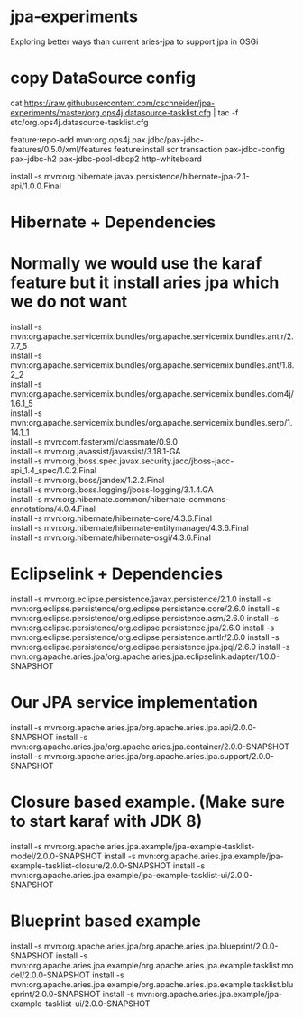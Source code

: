 # jpa-experiments
Exploring better ways than current aries-jpa to support jpa in OSGi

# copy DataSource config
cat https://raw.githubusercontent.com/cschneider/jpa-experiments/master/org.ops4j.datasource-tasklist.cfg | tac -f etc/org.ops4j.datasource-tasklist.cfg 

feature:repo-add mvn:org.ops4j.pax.jdbc/pax-jdbc-features/0.5.0/xml/features
feature:install scr transaction pax-jdbc-config pax-jdbc-h2 pax-jdbc-pool-dbcp2 http-whiteboard

install -s mvn:org.hibernate.javax.persistence/hibernate-jpa-2.1-api/1.0.0.Final

# Hibernate + Dependencies
# Normally we would use the karaf feature but it install aries jpa which we do not want
install -s mvn:org.apache.servicemix.bundles/org.apache.servicemix.bundles.antlr/2.7.7_5                
install -s mvn:org.apache.servicemix.bundles/org.apache.servicemix.bundles.ant/1.8.2_2                  
install -s mvn:org.apache.servicemix.bundles/org.apache.servicemix.bundles.dom4j/1.6.1_5                
install -s mvn:org.apache.servicemix.bundles/org.apache.servicemix.bundles.serp/1.14.1_1                
install -s mvn:com.fasterxml/classmate/0.9.0                                                            
install -s mvn:org.javassist/javassist/3.18.1-GA                                                        
install -s mvn:org.jboss.spec.javax.security.jacc/jboss-jacc-api_1.4_spec/1.0.2.Final                   
install -s mvn:org.jboss/jandex/1.2.2.Final                                                             
install -s mvn:org.jboss.logging/jboss-logging/3.1.4.GA                                                 
install -s mvn:org.hibernate.common/hibernate-commons-annotations/4.0.4.Final                           
install -s mvn:org.hibernate/hibernate-core/4.3.6.Final                                                 
install -s mvn:org.hibernate/hibernate-entitymanager/4.3.6.Final                                        
install -s mvn:org.hibernate/hibernate-osgi/4.3.6.Final 

# Eclipselink + Dependencies
install -s mvn:org.eclipse.persistence/javax.persistence/2.1.0
install -s mvn:org.eclipse.persistence/org.eclipse.persistence.core/2.6.0
install -s mvn:org.eclipse.persistence/org.eclipse.persistence.asm/2.6.0
install -s mvn:org.eclipse.persistence/org.eclipse.persistence.jpa/2.6.0
install -s mvn:org.eclipse.persistence/org.eclipse.persistence.antlr/2.6.0
install -s mvn:org.eclipse.persistence/org.eclipse.persistence.jpa.jpql/2.6.0
install -s mvn:org.apache.aries.jpa/org.apache.aries.jpa.eclipselink.adapter/1.0.0-SNAPSHOT


# Our JPA service implementation
install -s mvn:org.apache.aries.jpa/org.apache.aries.jpa.api/2.0.0-SNAPSHOT
install -s mvn:org.apache.aries.jpa/org.apache.aries.jpa.container/2.0.0-SNAPSHOT
install -s mvn:org.apache.aries.jpa/org.apache.aries.jpa.support/2.0.0-SNAPSHOT

# Closure based example. (Make sure to start karaf with JDK 8)
install -s mvn:org.apache.aries.jpa.example/jpa-example-tasklist-model/2.0.0-SNAPSHOT
install -s mvn:org.apache.aries.jpa.example/jpa-example-tasklist-closure/2.0.0-SNAPSHOT
install -s mvn:org.apache.aries.jpa.example/jpa-example-tasklist-ui/2.0.0-SNAPSHOT

# Blueprint based example
install -s mvn:org.apache.aries.jpa/org.apache.aries.jpa.blueprint/2.0.0-SNAPSHOT
install -s mvn:org.apache.aries.jpa.example/org.apache.aries.jpa.example.tasklist.model/2.0.0-SNAPSHOT
install -s mvn:org.apache.aries.jpa.example/org.apache.aries.jpa.example.tasklist.blueprint/2.0.0-SNAPSHOT
install -s mvn:org.apache.aries.jpa.example/jpa-example-tasklist-ui/2.0.0-SNAPSHOT

